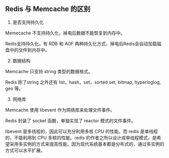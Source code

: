 ## Redis 与 Memcache 的区别

1. 是否支持持久化

Memecache 不支持持久化，掉电后数据不能恢复到内存中。

Redis支持持久化，有 RDB 和 AOF 两种持久化方式，掉电后Redis会自动加载磁盘中的文件到内存中。

2. 数据结构

Memcache 只支持 string 类型的数据格式。

Redis 除了string 之外还有 list，hash，set，sorted set, bitmap, hyperloglog, geo 等。

3. 网络库

Memcache 使用 libevent 作为网络库来处理文件事件。

Redis 封装了 socket 函数，单独实现了 reactor 模式的文件事件。

libevent 是多线程的，因此可以充分利用多核 CPU 的性能。而 redis 是单线程的，不能利用到 CPU 多核的性能。redis 的作者之所以设计成单线程模式，是希望采用多实例的方式来提高性能。因为现代系统基本都是分布式的，通过多实例的方式可以水平扩展。